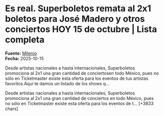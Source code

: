 # Es real. Superboletos remata al 2x1 boletos para José Madero y otros conciertos HOY 15 de octubre | Lista completa

**Fuente:** [Milenio](https://www.milenio.com/espectaculos/musica/superboletos-2x1-remata-estos-conciertos-hoy-15-de-octubre)  
**Fecha:** 2025-10-15

Desde artistas nacionales a hasta internacionales, Superboletos promociona al 2x1 una gran cantidad de conciertosen todo México, pues no sólo en Ticketmaster existe esta oferta para los eventos de tus artistas favoritos.Aquí te damos un listado de los shows q…

Desde artistas nacionales a hasta internacionales, Superboletos promociona al 2x1 una gran cantidad de conciertos en todo México, pues no sólo en Ticketmaster existe esta oferta para los eventos de t… [+3833 chars]
